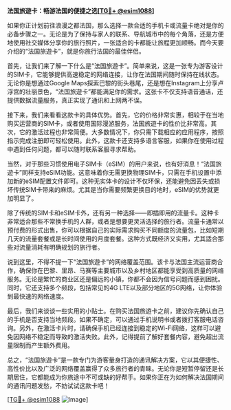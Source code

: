 **法国旅遊卡：畅游法国的便捷之选[[TG💪+ @esim1088](https://t.me/s/esim1088)]**

如果你正计划前往浪漫之都法国，那么选择一款合适的手机卡或流量卡绝对是你的必备步骤之一。无论是为了保持与家人的联系、导航城市中的每个角落，还是方便地使用社交媒体分享你的旅行照片，一张适合的卡都能让旅程更加顺畅。而今天要介绍的“法国旅遊卡”，就是你旅行法国的最佳伴侣。

首先，让我们来了解一下什么是“法国旅遊卡”。简单来说，这是一张专为游客设计的SIM卡，它能够提供高速稳定的网络连接，让你在法国期间随时保持在线状态。无论你是想通过Google Maps探索巴黎的街头巷尾，还是想在Instagram上分享卢浮宫的壮丽景色，“法国旅遊卡”都能满足你的需求。这张卡不仅支持语音通话，还提供数据流量服务，真正实现了通讯和上网两不误。

接下来，我们来看看这款卡的具体优势。首先，它的价格非常实惠，相较于在当地购买运营商的SIM卡，或者使用国际漫游服务，法国旅遊卡的性价比非常高。其次，它的激活过程也非常简便。大多数情况下，你只需下载相应的应用程序，按照指示完成注册即可轻松使用。此外，这款卡还支持多语言客服，如果你在使用过程中遇到任何问题，都可以随时联系客服寻求帮助。

当然，对于那些习惯使用电子SIM卡（eSIM）的用户来说，也有好消息！“法国旅遊卡”同样支持eSIM功能。这意味着你无需更换物理SIM卡，只需在手机设置中添加新的eSIM配置文件即可。这种无实体卡的设计不仅环保，还能避免因丢失或损坏传统SIM卡带来的麻烦。尤其是当你需要频繁更换目的地时，eSIM的优势就更加明显了。

除了传统的SIM卡和eSIM卡外，还有另一种选择——即插即用的流量卡。这种卡非常适合那些不常换手机的人群，或者是想要更灵活选择的旅行者。流量卡通常以预付费的形式出售，你可以根据自己的实际需求购买不同额度的流量包，比如短期几天的流量套餐或是长时间使用的月度套餐。这种方式既经济又实用，尤其适合那些对流量消耗有明确规划的旅行者。

说到这里，不得不提一下“法国旅遊卡”的网络覆盖范围。该卡与法国主流运营商合作，确保你在巴黎、里昂、马赛等主要城市以及乡村地区都能享受到高质量的网络服务。无论是繁忙的商业区还是偏远的小镇，你都不会因为信号问题而感到困扰。同时，它还支持多个频段，包括常见的4G LTE以及部分地区的5G网络，让你体验到最快速的网络速度。

最后，我们来谈谈一些实用的小贴士。在购买法国旅遊卡之前，建议你先确认自己的手机是否支持当地频段。如果不确定，可以通过手机说明书或者拨打客服电话咨询。另外，在激活卡片时，请确保手机已经连接到稳定的Wi-Fi网络，这样可以避免因网络不稳定而导致的激活失败。此外，记得提前了解好套餐内容，避免超出流量限制而产生额外费用。

总之，“法国旅遊卡”是一款专门为游客量身打造的通讯解决方案，它以其便捷性、高性价比以及广泛的网络覆盖赢得了众多旅行者的青睐。无论你是短暂停留还是长期居住，它都能成为你旅途中不可或缺的好帮手。如果你正在为如何解决法国期间的通讯问题发愁，不妨试试这款卡吧！

[[TG💪+ @esim1088](https://t.me/s/esim1088) ![Image](https://i.postimg.cc/4NQfJmqS/Snipaste-2025-05-13-00-14-12.png)]